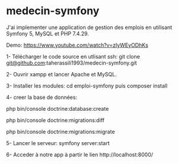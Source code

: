# medecin-symfony

J'ai implementer une application de gestion des emplois en utilisant Symfony 5, MySQL et PHP 7.4.29.

Demo: https://www.youtube.com/watch?v=zIyWEyODhKs

1- Télécharger le code source en utlisant ssh: git clone git@github.com:taherassili1993/medecin-symfony.git

2- Ouvrir xampp et lancer Apache et MySQL.

3- Installer les modules: cd emploi-symfony puis composer install

4- creer la base de données:

php bin/console doctrine:database:create

php bin/console doctrine:migrations:diff

php bin/console doctrine:migrations:migrate

5- Lancer le serveur: symfony server:start

6- Acceder à notre app à partir le lien http://localhost:8000/
